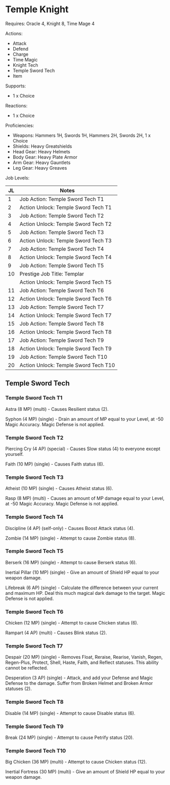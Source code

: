 # Temple Knight

Requires: Oracle 4, Knight 8, Time Mage 4

Actions:

- Attack
- Defend
- Charge
- Time Magic
- Knight Tech
- Temple Sword Tech
- Item

Supports:

- 1 x Choice

Reactions:

- 1 x Choice

Proficiencies:

- Weapons: Hammers 1H, Swords 1H, Hammers 2H, Swords 2H, 1 x Choice
- Shields: Heavy Greatshields
- Head Gear: Heavy Helmets
- Body Gear: Heavy Plate Armor
- Arm Gear: Heavy Gauntlets
- Leg Gear: Heavy Greaves

Job Levels:

| JL | Notes |
| --- | --- |
| 1 | Job Action: Temple Sword Tech T1
| 2 | Action Unlock: Temple Sword Tech T1
| 3 | Job Action: Temple Sword Tech T2
| 4 | Action Unlock: Temple Sword Tech T2
| 5 | Job Action: Temple Sword Tech T3
| 6 | Action Unlock: Temple Sword Tech T3
| 7 | Job Action: Temple Sword Tech T4
| 8 | Action Unlock: Temple Sword Tech T4
| 9 | Job Action: Temple Sword Tech T5
| 10 | Prestige Job Title: Templar
|    | Action Unlock: Temple Sword Tech T5
| 11 | Job Action: Temple Sword Tech T6
| 12 | Action Unlock: Temple Sword Tech T6
| 13 | Job Action: Temple Sword Tech T7
| 14 | Action Unlock: Temple Sword Tech T7
| 15 | Job Action: Temple Sword Tech T8
| 16 | Action Unlock: Temple Sword Tech T8
| 17 | Job Action: Temple Sword Tech T9
| 18 | Action Unlock: Temple Sword Tech T9
| 19 | Job Action: Temple Sword Tech T10
| 20 | Action Unlock: Temple Sword Tech T10

## Temple Sword Tech

### Temple Sword Tech T1

Astra (8 MP) (multi) - Causes Resilient status (2).

Syphon (4 MP) (single) - Drain an amount of MP equal to your Level, at -50 Magic Accuracy. Magic Defense is not applied.

### Temple Sword Tech T2

Piercing Cry (4 AP) (special) - Causes Slow status (4) to everyone except yourself.

Faith (10 MP) (single) - Causes Faith status (6).

### Temple Sword Tech T3

Atheist (10 MP) (single) - Causes Atheist status (6).

Rasp (8 MP) (multi) - Causes an amount of MP damage equal to your Level, at -50 Magic Accuracy. Magic Defense is not applied.

### Temple Sword Tech T4

Discipline (4 AP) (self-only) - Causes Boost Attack status (4).

Zombie (14 MP) (single) - Attempt to cause Zombie status (8).

### Temple Sword Tech T5

Berserk (16 MP) (single) - Attempt to cause Berserk status (6).

Inertial Pillar (10 MP) (single) - Give an amount of Shield HP equal to your weapon damage.

Lifebreak (6 AP) (single) - Calculate the difference between your current and maximum HP. Deal this much magical dark damage to the target. Magic Defense is not applied.

### Temple Sword Tech T6

Chicken (12 MP) (single) - Attempt to cause Chicken status (6).

Rampart (4 AP) (multi) - Causes Blink status (2).

### Temple Sword Tech T7

Despair (20 MP) (single) - Removes Float, Reraise, Rearise, Vanish, Regen, Regen-Plus, Protect, Shell, Haste, Faith, and Reflect statuses. This ability cannot be reflected.

Desperation (3 AP) (single) - Attack, and add your Defense and Magic Defense to the damage. Suffer from Broken Helmet and Broken Armor statuses (2).

### Temple Sword Tech T8

Disable (14 MP) (single) - Attempt to cause Disable status (6).

### Temple Sword Tech T9

Break (24 MP) (single) - Attempt to cause Petrify status (20).

### Temple Sword Tech T10

Big Chicken (36 MP) (multi) - Attempt to cause Chicken status (12).

Inertial Fortress (30 MP) (multi) - Give an amount of Shield HP equal to your weapon damage.
